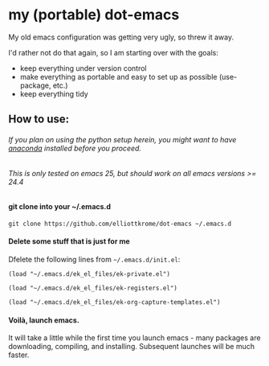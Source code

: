 # my (portable) dot-emacs
My old emacs configuration was getting very ugly, so threw it away.

I'd rather not do that again, so I am starting over with the goals:
- keep everything under version control
- make everything as portable and easy to set up as possible (use-package, etc.)
- keep everything tidy

## How to use:
###### If you plan on using the python setup herein, you might want to have [anaconda](https://www.continuum.io/downloads) installed before you proceed.
###### This is only tested on emacs 25, but should work on all emacs versions >= 24.4

#### git clone into your ~/.emacs.d

`git clone https://github.com/elliottkrome/dot-emacs ~/.emacs.d`

#### Delete some stuff that is just for me
 Dfelete the following lines from `~/.emacs.d/init.el`:

`(load "~/.emacs.d/ek_el_files/ek-private.el")`

`(load "~/.emacs.d/ek_el_files/ek-registers.el")`

`(load "~/.emacs.d/ek_el_files/ek-org-capture-templates.el")`

#### Voilà, launch emacs.

It will take a little while the first time you launch emacs - many packages are downloading, compiling, and installing. Subsequent launches will be much faster.
